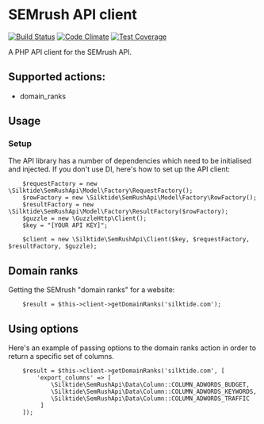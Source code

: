 # SEMrush API client

[![Build Status](https://travis-ci.org/silktide/semrush-api.svg?branch=master)](https://travis-ci.org/silktide/semrush-api)
[![Code Climate](https://codeclimate.com/github/andywaite/semrush-api/badges/gpa.svg)](https://codeclimate.com/github/andywaite/semrush-api)
[![Test Coverage](https://codeclimate.com/github/andywaite/semrush-api/badges/coverage.svg)](https://codeclimate.com/github/andywaite/semrush-api)

A PHP API client for the SEMrush API.

## Supported actions:

* domain_ranks

## Usage

### Setup

The API library has a number of dependencies which need to be initialised and injected.  If you don't use DI, here's how to set up the API client:

        $requestFactory = new \Silktide\SemRushApi\Model\Factory\RequestFactory();
        $rowFactory = new \Silktide\SemRushApi\Model\Factory\RowFactory();
        $resultFactory = new \Silktide\SemRushApi\Model\Factory\ResultFactory($rowFactory);
        $guzzle = new \GuzzleHttp\Client();
        $key = "[YOUR API KEY]";
        
        $client = new \Silktide\SemRushApi\Client($key, $requestFactory, $resultFactory, $guzzle);
        
        
## Domain ranks

Getting the SEMrush "domain ranks" for a website:

        $result = $this->client->getDomainRanks('silktide.com');
        
## Using options

Here's an example of passing options to the domain ranks action in order to return a specific set of columns.

        $result = $this->client->getDomainRanks('silktide.com', [
            'export_columns' => [
                \Silktide\SemRushApi\Data\Column::COLUMN_ADWORDS_BUDGET,
                \Silktide\SemRushApi\Data\Column::COLUMN_ADWORDS_KEYWORDS,
                \Silktide\SemRushApi\Data\Column::COLUMN_ADWORDS_TRAFFIC
             ]
        ]);